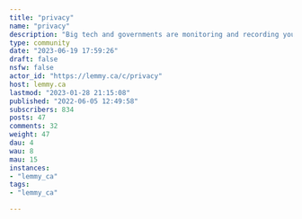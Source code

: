 ```yaml
---
title: "privacy" 
name: "privacy"
description: "Big tech and governments are monitoring and recording your eating activities. c/Privacy provides tips and tricks to protect your privacy against global surveillance.- [Matrix/Element](https://matrix.to/#/#cprivacy:matrix.org)- [Discord](https://discord.gg/8xfrVjvngh)Partners:- community.nicfab.it/c/privacy"
type: community
date: "2023-06-19 17:59:26"
draft: false
nsfw: false
actor_id: "https://lemmy.ca/c/privacy"
host: lemmy.ca
lastmod: "2023-01-28 21:15:08"
published: "2022-06-05 12:49:58"
subscribers: 834
posts: 47
comments: 32
weight: 47
dau: 4
wau: 8
mau: 15
instances:
- "lemmy_ca"
tags: 
- "lemmy_ca"

---
```

